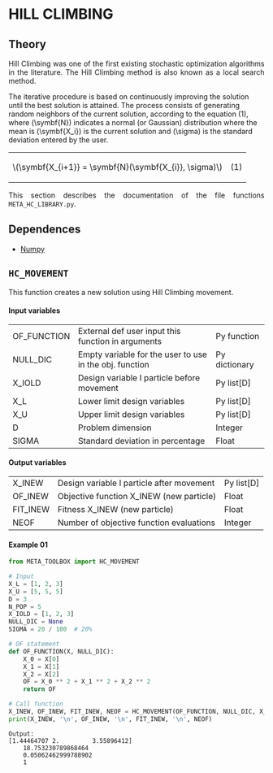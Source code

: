 <!--Don't delete ths script-->
<script src = "https://polyfill.io/v3/polyfill.min.js?features=es6"></script>
<script id = "MathJax-script" async src="https://cdn.jsdelivr.net/npm/mathjax@3/es5/tex-mml-chtml.js"></script>
<!--Don't delete ths script-->

<h1>HILL CLIMBING</h1>

<h2>Theory</h2>

<p align = "justify">
Hill Climbing was one of the first existing stochastic optimization algorithms in the literature. The Hill Climbing method is also known as a local search method.

The iterative procedure is based on continuously improving the solution until the best solution is attained. The process consists of generating random neighbors of the current solution, according to the equation (1), where \(\symbf{N}\) indicates a normal (or Gaussian) distribution where the mean is \(\symbf{X_i}\) is the current solution and \(\sigma\) is the standard deviation entered by the user.

</p>

<table style = "width:100%">
    <tr>
        <td>\(\symbf{X_{i+1}} = \symbf{N}(\symbf{X_{i}}, \sigma)\)</td>
        <td><p align = "right">(1)</p></td>
</table>

<p align = "justify">
This section describes the documentation of the file functions <code>META_HC_LIBRARY.py</code>.
</p>

<h2>Dependences</h2>

<ul>
    <li><a href="https://numpy.org/install/" target="_blank">Numpy</a></li>
</ul>

<h2><b><code>HC_MOVEMENT</code></b></h2>
<p align = "justify">
This function creates a new solution using Hill Climbing movement.
</p>

<h4>Input variables</h4>

<table style = "width:100%">
    <tr>
        <td>OF_FUNCTION</td>
        <td>External def user input this function in arguments</td>
        <td>Py function</td>
    </tr>
    <tr>
        <td>NULL_DIC</td>
        <td>Empty variable for the user to use in the obj. function</td>
        <td>Py dictionary</td>
    </tr>
    <tr>
        <td>X_IOLD</td>
        <td>Design variable I particle before movement</td>
        <td>Py list[D]</td>
    </tr>
    <tr>
        <td>X_L</td>
        <td>Lower limit design variables</td>
        <td>Py list[D]</td>
    </tr>
    <tr>
        <td>X_U</td>
        <td>Upper limit design variables</td>
        <td>Py list[D]</td>
    </tr>
    <tr>
        <td>D</td>
        <td>Problem dimension</td>
        <td>Integer</td>
    </tr>  
    <tr>
        <td>SIGMA</td>
        <td>Standard deviation in percentage</td>
        <td>Float</td>
    </tr>
</table>

<h4>Output variables</h4>

<table style = "width:100%">
    <tr>
        <td>X_INEW</td>
        <td>Design variable I particle after movement</td>
        <td>Py list[D]</td>
    </tr>
    <tr>
        <td>OF_INEW</td>
        <td>Objective function X_INEW (new particle)</td>
        <td>Float</td>
    </tr>
    <tr>
        <td>FIT_INEW</td>
        <td>Fitness X_INEW (new particle)</td>
        <td>Float</td>
    </tr>
    <tr>
        <td>NEOF</td>
        <td>Number of objective function evaluations</td>
        <td>Integer</td>
    </tr>
</table>

#### Example 01

```python 
from META_TOOLBOX import HC_MOVEMENT

# Input
X_L = [1, 2, 3]
X_U = [5, 5, 5]
D = 3
N_POP = 5
X_IOLD = [1, 2, 3]
NULL_DIC = None
SIGMA = 20 / 100  # 20%

# OF statement
def OF_FUNCTION(X, NULL_DIC):
    X_0 = X[0]
    X_1 = X[1]
    X_2 = X[2]
    OF = X_0 ** 2 + X_1 ** 2 + X_2 ** 2
    return OF

# Call function
X_INEW, OF_INEW, FIT_INEW, NEOF = HC_MOVEMENT(OF_FUNCTION, NULL_DIC, X_IOLD, X_L, X_U, D, SIGMA)
print(X_INEW, '\n', OF_INEW, '\n', FIT_INEW, '\n', NEOF)
```

```console
Output:
[1.44464707 2.         3.55896412] 
    18.753230789868464 
    0.05062462999788902 
    1
```
